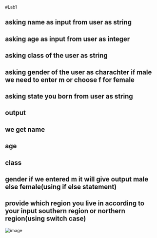 #Lab1
## asking name as input from user as string
## asking age as input from user as integer
## asking class of the user as string
## asking gender of the user as charachter if male we need to enter m or choose f for female
## asking state you born from user as string
## output
## we get name 
## age
## class
## gender if we entered m it will give output male else female(using if else statement)
## provide which region you live in according to your input southern region or northern region(using switch case)


![image](https://github.com/ArjunKrizz/22122107-MDS273L-JAVA/assets/115824939/c5ea43c6-4038-495a-b762-36c7ba434021)
